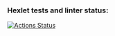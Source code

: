 ### Hexlet tests and linter status:
[![Actions Status](https://github.com/aedev/java-project-lvl2/workflows/hexlet-check/badge.svg)](https://github.com/aedev/java-project-lvl2/actions)